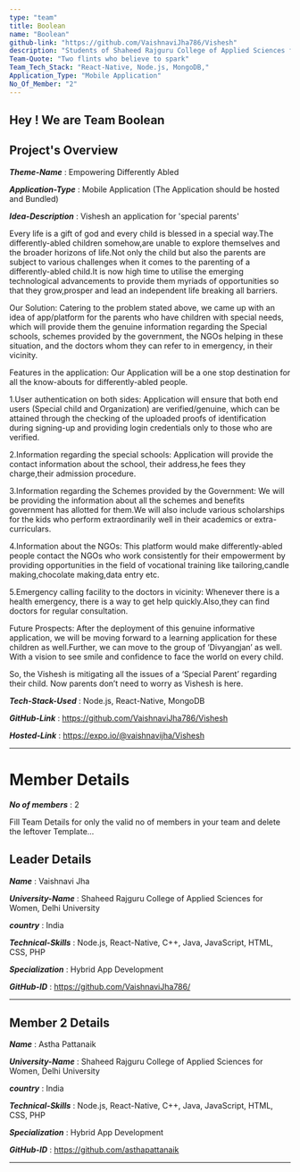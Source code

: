 ```yaml
---
type: "team"                   
title: Boolean
name: "Boolean"
github-link: "https://github.com/VaishnaviJha786/Vishesh"
description: "Students of Shaheed Rajguru College of Applied Sciences for Women, Delhi University"
Team-Quote: "Two flints who believe to spark"
Team_Tech_Stack: "React-Native, Node.js, MongoDB,"
Application_Type: "Mobile Application"
No_Of_Member: "2"
---
```


Hey ! We are Team Boolean
---

## Project's Overview

_**Theme-Name**_ :   Empowering Differently Abled 

_**Application-Type**_ :   Mobile Application (The Application should be hosted and Bundled)

_**Idea-Description**_ :   Vishesh an application for 'special parents'

Every life is a gift of god and every child is blessed in a special way.The differently-abled children somehow,are  unable to explore themselves and the broader horizons of life.Not only the child but also the parents are subject to various challenges when it comes to the parenting of a differently-abled child.It is now high time to utilise the emerging technological advancements to provide them myriads of opportunities so that they grow,prosper and lead an independent life breaking all barriers. 

Our Solution:
Catering to the problem stated above, we came up with an idea of app/platform for the parents who have children with special needs, which will provide them the genuine information regarding the Special schools, schemes provided by the government, the NGOs helping in these situation, and the doctors whom they can refer to in emergency, in their vicinity.

Features in the application:
Our Application will be a one stop destination for all the know-abouts for differently-abled people.

1.User authentication on both sides: Application will ensure that both end users (Special child and Organization) are verified/genuine, which can be attained through the checking of the uploaded proofs of identification during signing-up and providing login credentials only to those who are verified.

2.Information regarding the special schools: Application will provide the contact information about the school, their address,he fees they charge,their admission procedure.

3.Information regarding the Schemes provided by the Government: We will be providing the information about all the schemes and benefits government has allotted for them.We will also include various scholarships for the kids who perform extraordinarily well in their academics or extra-curriculars. 

4.Information about the NGOs: This platform would make differently-abled people contact the NGOs who work consistently for their empowerment by providing opportunities in the field of vocational training like tailoring,candle making,chocolate making,data entry etc.

5.Emergency calling facility to the doctors in vicinity: Whenever there is a health emergency, there is a way to get help quickly.Also,they can find doctors for regular consultation.

Future Prospects:
After the deployment of this genuine informative application, we will be moving forward to a learning application for these children as well.Further, we can move to the group of ‘Divyangjan’ as well. With a vision to see smile and confidence to face the world on every child. 


So, the Vishesh is mitigating all the issues of a ‘Special Parent’ regarding their child. Now parents don’t need to worry as Vishesh is here.

_**Tech-Stack-Used**_ :   Node.js, React-Native, MongoDB

_**GitHub-Link**_ :   https://github.com/VaishnaviJha786/Vishesh 

_**Hosted-Link**_ :    https://expo.io/@vaishnavijha/Vishesh

---

# Member Details

_**No of members**_ : 2

Fill Team Details for only the valid no of members in your team and delete the leftover Template...

## Leader Details

_**Name**_ : Vaishnavi Jha

_**University-Name**_ : Shaheed Rajguru College of Applied Sciences for Women, Delhi University

_**country**_ : India
 
_**Technical-Skills**_ : Node.js, React-Native, C++, Java, JavaScript, HTML, CSS, PHP

_**Specialization**_ : Hybrid App Development

_**GitHub-ID**_ :  https://github.com/VaishnaviJha786/

---

## Member 2 Details

_**Name**_ : Astha Pattanaik

_**University-Name**_ : Shaheed Rajguru College of Applied Sciences for Women, Delhi University

_**country**_ : India
 
_**Technical-Skills**_ : Node.js, React-Native, C++, Java, JavaScript, HTML, CSS, PHP

_**Specialization**_ : Hybrid App Development

_**GitHub-ID**_ :  https://github.com/asthapattanaik

---
